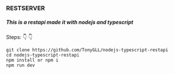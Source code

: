 ### RESTSERVER

##### This is a restapi made it with nodejs and typescript

Steps: :point_down: :point_down:

```
git clone https://github.com/TonyGLL/nodejs-typescript-restapi
cd nodejs-typescript-restapi
npm install or npm i
npm run dev
```
